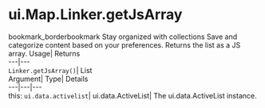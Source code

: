  
#  ui.Map.Linker.getJsArray 
bookmark_borderbookmark Stay organized with collections  Save and categorize content based on your preferences. 
Returns the list as a JS array. 
Usage| Returns  
---|---  
`Linker.getJsArray()`| List  
Argument| Type| Details  
---|---|---  
this: `ui.data.activelist`| ui.data.ActiveList| The ui.data.ActiveList instance.  
